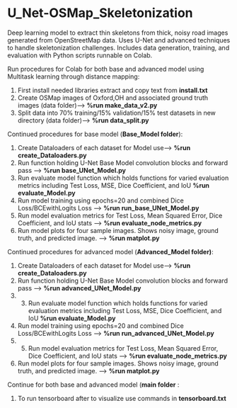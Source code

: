 # U_Net-OSMap_Skeletonization
Deep learning model to extract thin skeletons from thick, noisy road images generated from OpenStreetMap data. Uses U-Net and advanced techniques to handle skeletonization challenges. Includes data generation, training, and evaluation with Python scripts runnable on Colab.

Run procedures for Colab for both base and advanced model using Multitask learning through distance mapping:

1. First install needed libraries extract and copy text from **install.txt**
3. Create OSMap images of Oxford,OH and associated ground truth images (data folder)--> **%run make_data_v2.py**
4. Split data into 70% training/15% validation/15% test datasets in new directory (data folder)--> **%run data_split.py**

Continued procedures for base model (**Base_Model folder**):

1. Create Dataloaders of each dataset for Model use--> **%run create_Dataloaders.py**
2. Run function holding U-Net Base Model convolution blocks and forward pass --> **%run base_UNet_Model.py**
3. Run evaluate model function which holds functions for varied evaluation metrics including Test Loss, MSE, Dice Coefficient, and IoU **%run evaluate_Model.py**
4. Run model training using epochs=20 and combined Dice Loss/BCEwithLogits Loss --> **%run run_base_UNet_Model.py**
5. Run model evaluation metrics for Test Loss, Mean Squared Error, Dice Coefficient, and IoU stats --> **%run evaluate_node_metrics.py**
6. Run model plots for four sample images. Shows noisy image, ground truth, and predicted image. --> **%run matplot.py**

Continued procedures for advanced model (**Advanced_Model folder)**:
1. Create Dataloaders of each dataset for Model use--> **%run create_Dataloaders.py**
2. Run function holding U-Net Base Model convolution blocks and forward pass --> **%run advanced_UNet_Model.py**
3. 3. Run evaluate model function which holds functions for varied evaluation metrics including Test Loss, MSE, Dice Coefficient, and IoU **%run evaluate_Model.py**
4. Run model training using epochs=20 and combined Dice Loss/BCEwithLogits Loss --> **%run run_advanced_UNet_Model.py**
5. 5. Run model evaluation metrics for Test Loss, Mean Squared Error, Dice Coefficient, and IoU stats --> **%run evaluate_node_metrics.py**
6. Run model plots for four sample images. Shows noisy image, ground truth, and predicted image. --> **%run matplot.py**

Continue for both base and advanced model (**main folder** : 

1. To run tensorboard after to visualize use commands in **tensorboard.txt**
   
